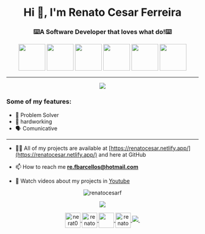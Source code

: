 
<h1 align="center">Hi 👋, I'm Renato Cesar Ferreira</h1>
<h3 align="center">⌨️A Software Developer that loves what do!⌨️</h3>

<p align="center">
  <img src="https://image.flaticon.com/icons/svg/919/919828.svg"  width="70 height="70/>
  <img src="https://image.flaticon.com/icons/svg/919/919851.svg" width="70 height="70/> 
  <img src="https://image.flaticon.com/icons/svg/919/919852.svg" width="70" height="70">
  <img src="https://image.flaticon.com/icons/svg/919/919836.svg" width="70" height="70"/>
  <img src="https://image.flaticon.com/icons/svg/919/919854.svg" width="70" height="70"/>
  <img src="https://user-images.githubusercontent.com/62253156/111311671-dda60b00-8634-11eb-9612-dddf7ed2c90b.png" width="70" height="70"/>

  <!-- https://image.flaticon.com/icons/svg/2570/2570575.svg -->
</p>

<hr>


<p align="center">
<img  src="https://media.giphy.com/media/zOvBKUUEERdNm/giphy.gif"/>
</p>


### Some of my features:
- 🧩 Problem Solver
- 💪 hardworking
- 🗣️ Comunicative 

<hr>

- 👨‍💻 All of my projects are available at [https://renatocesar.netlify.app/](https://renatocesar.netlify.app/) and here at GitHub

- 📫 How to reach me **re.fbarcellos@hotmail.com**

- 📼 Watch videos about my projects in <a  href="https://www.youtube.com/channel/UCHPXJJhhkw1i7oAkq_Mcumw?view_as=subscriber">Youtube <a/>


 
<p align="center">
  <img src="https://github-readme-stats.vercel.app/api?username=RenatoCesarF&show_icons=true&theme=cobalt" alt="renatocesarf" /> 
</p>

<p align="center">
<a  href="https://renatocesar.netlify.app/">
 <img src="https://img.icons8.com/dusk/64/000000/favourite-file.png"/>
</a>
</p>




<p align="center">
  <a href="re.fbarcellos@hotmail.com" src="https://image.flaticon.com/icons/svg/408/408195.svg" width="20" height="20"> <a/>
<p/>
    
<p align="center">
  
  <a href="https://twitter.com/nerat0" target="blank">
    <img align="center" src="https://img.icons8.com/dusk/64/000000/twitter.png" alt="nerat0" height="40" width="40" />
  </a>
  
  <a href="https://www.youtube.com/channel/UCHPXJJhhkw1i7oAkq_Mcumw?view_as=subscriber" target="blank">
    <img align="center" src="https://img.icons8.com/dusk/64/000000/youtube-play.png" alt="renatocesar" height="40" width="40"  />
  </a>
  
  <a href="https://www.linkedin.com/in/renato-cesar-a31534193/" target="blank">
    <img  align="center" src="https://img.icons8.com/dusk/64/000000/linkedin.png"   height="40" width="40"/>
  </a>
  
  <a href="https://medium.com/@re.fbarcellossg">
    <img align="center" src="https://img.icons8.com/dusk/64/000000/medium-new.png" alt="renatocesar" height="40" width="40"  />
  </a>
 <a href="https://www.twitch.tv/renatocesarf">
    <img src="https://img.icons8.com/dusk/64/000000/twitch--v1.png"/>
  </a>
<img />

</p>
